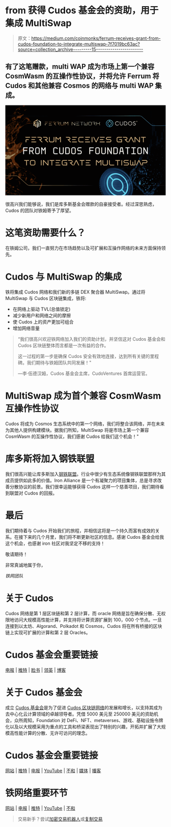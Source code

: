 # from 获得 Cudos 基金会的资助，用于集成 MultiSwap

> 原文：<https://medium.com/coinmonks/ferrum-receives-grant-from-cudos-foundation-to-integrate-multiswap-7f7019bc63ac?source=collection_archive---------15----------------------->

## 有了这笔赠款，multi WAP 成为市场上第一个兼容 CosmWasm 的互操作性协议，并将允许 Ferrum 将 Cudos 和其他兼容 Cosmos 的网络与 multi WAP 集成。

![](img/bed1dbaa85ade6d55adf5f9a58e7cd3d.png)

很高兴我们能够说，我们是库多斯基金会赠款的自豪接受者。经过深思熟虑，Cudos 的团队对铁姆寄予了厚望。

# 这笔资助需要什么？

在铁姆公司，我们一直努力在市场趋势以及可扩展和互操作网络的未来方面保持领先。

# Cudos 与 MultiSwap 的集成

铁将集成 Cudos 网络和我们新的多链 DEX 聚合器 MultiSwap。通过将 MultiSwap 与 Cudos 区块链集成，铁将:

*   在网络上驱动 TVL(总值锁定)
*   减少新用户和网络之间的摩擦
*   使 Cudos 上的资产更加可组合
*   增加网络音量

> “我们很高兴欢迎铁网络加入我们的资助计划，并坚信这对 Cudos 基金会和 Cudos 区块链整体而言都是一次有益的合作。
> 
> 这一过程的第一步是确保 Cudos 安全有效地连接，达到所有关键的里程碑。我们期待与铁姆团队共同发展！"
> 
> —李·伍德汉姆，Cudos 基金会主席，CudoVentures 首席运营官。

# MultiSwap 成为首个兼容 CosmWasm 互操作性协议

Cudos 将成为 Cosmos 生态系统中的第一个网络，我们将整合该网络，并在未来为其他人提供构建模块。据我们所知，MultiSwap 将是市场上第一个兼容 CosmWasm 的互操作性协议，我们感谢 Cudos 给我们这个机会！"

# 库多斯将加入钢铁联盟

我们很高兴能让库多斯加入[钢铁联盟](https://ferrum.network/iron-alliance/)。行业中很少有生态系统像钢铁联盟那样为其成员提供如此多的价值。Iron Alliance 是一个有凝聚力的项目集体，总是寻求改善分散协议的前景。我们很幸运能够获得 Cudos 这样一个慈善项目，我们期待看到联盟对 Cudos 的回报。

# 最后

我们期待着与 Cudos 开始我们的旅程，并相信这将是一个持久而富有成效的关系。在接下来的几个月里，我们将不断更新社区的信息。感谢 Cudos 基金会给我这个机会，也感谢 iron 社区对我坚定不移的支持！

敬请期待！

非常真诚地属于你，

*铁网团队*

# 关于 Cudos

Cudos 网络是第 1 层区块链和第 2 层计算，而 oracle 网络是旨在确保分散、无权限地访问大规模高性能计算，并支持将计算资源扩展到 100，000 个节点。一旦连接到以太坊、Algorand、Polkadot 和 Cosmos，Cudos 将在所有桥接的区块链上实现可扩展的计算和第 2 层 Oracles。

# Cudos 基金会重要链接

[电报](https://t.me/cudostelegram) | [推特](https://twitter.com/CUDOS_) | [脸书](https://www.facebook.com/cudos.org) | [领英](https://www.linkedin.com/company/cudos1/) | [博客](https://www.cudos.org/blog/)

# 关于 Cudos 基金会

成立 [Cudos 基金会](https://cudos.foundation/grants/)是为了促进 [Cudos 区块链网络](https://www.cudos.org/)的发展和增长，以支持其成为去中心化云计算领域的卓越领导者。凭借 5000 美元至 250000 美元的资助机会，众所周知，Foundation 对 DeFi、NFT、metaverses、游戏、基础设施令牌化以及以大规模采用为重点的工具和桥梁表现出了特别的兴趣，开拓并扩展了大规模高性能计算的分散、无许可访问的理念。

# Cudos 基金会重要链接

[网站](https://www.cudos.foundation/) | [推特](https://twitter.com/CudosFoundation) | [电报](https://t.me/cudostelegram) | [YouTube](https://www.youtube.com/c/CUDOS) | [不和](https://discord.com/invite/cudos) | [媒体](https://medium.com/cudos) | [播客](https://anchor.fm/cudoscast-cudos)

# 铁网络重要环节

[网站](https://ferrum.network/) | [电报](http://telegram.ferrum.network/) | [推特](https://twitter.com/FerrumNetwork) | [YouTube](https://www.youtube.com/channel/UCN658dMRTaH4C4dP32VHi6Q) | [不和](https://discord.gg/HEfKq57asd)

> 交易新手？尝试[加密交易机器人](/coinmonks/crypto-trading-bot-c2ffce8acb2a)或[复制交易](/coinmonks/top-10-crypto-copy-trading-platforms-for-beginners-d0c37c7d698c)